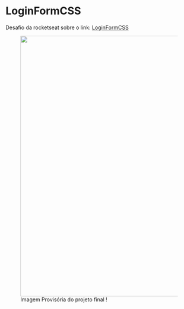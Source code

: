 ﻿# LoginFormCSS

Desafio da rocketseat sobre o link: 
<a href="https://efficient-sloth-d85.notion.site/Desafio-Login-Form-CSS-a10caea5a183494e97eb9ce4f33536b3#ac51b4ca67d64f7eb0ff5033d22c9427">LoginFormCSS</a>



<figure>
  <img src="https://user-images.githubusercontent.com/26207086/157474741-a86fb5ce-f3cf-412f-81ac-fd0ad4ce9f7d.jpg" width="700px">
  <figcaption> Imagem Provisória do projeto final ! </figcaption>
</figure>
